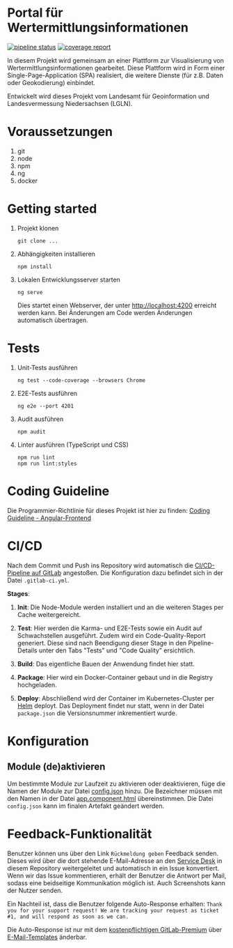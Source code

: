 # Portal für Wertermittlungsinformationen

[![pipeline status](https://gitlab.com/lgln/power.ni/power-frontend/badges/dev/pipeline.svg)](https://gitlab.com/lgln/power.ni/power-frontend/-/commits/dev)
[![coverage report](https://gitlab.com/lgln/power.ni/power-frontend/badges/dev/coverage.svg)](https://gitlab.com/lgln/power.ni/power-frontend/-/commits/dev)

In diesem Projekt wird gemeinsam an einer Plattform zur Visualisierung von Wertermittlungsinformationen gearbeitet.
Diese Plattform wird in Form einer Single-Page-Application (SPA) realisiert, die weitere Dienste (für z.B. Daten oder 
Geokodierung) einbindet. 

Entwickelt wird dieses Projekt vom Landesamt für Geoinformation und Landesvermessung Niedersachsen (LGLN).

# Voraussetzungen

1. git
2. node
3. npm
4. ng
5. docker

# Getting started

1. Projekt klonen  
    ```
   git clone ... 
   ```
2. Abhängigkeiten installieren  
    ```
    npm install
   ```
    
3. Lokalen Entwicklungsserver starten  
    ```
    ng serve
   ```  
    Dies startet einen Webserver, der unter [http://localhost:4200](http://localhost:4200) erreicht werden kann.
    Bei Änderungen am Code werden Änderungen automatisch übertragen. 
 
# Tests

1. Unit-Tests ausführen
   ```
   ng test --code-coverage --browsers Chrome
   ```

2. E2E-Tests ausführen
   ```
   ng e2e --port 4201
   ```
 
3. Audit ausführen
   ```
   npm audit
   ```

4. Linter ausführen (TypeScript und CSS)
   ```
   npm run lint
   npm run lint:styles
   ```

# Coding Guideline
Die Programmier-Richtlinie für dieses Projekt ist hier zu finden:
[Coding Guideline - Angular-Frontend](https://gitlab.com/lgln/power.ni/coding-guidelines/frontend)

# CI/CD
Nach dem Commit und Push ins Repository wird automatisch die [CI/CD-Pipeline auf GitLab](https://gitlab.com/lgln/power.ni/power-frontend/pipelines) angestoßen.
Die Konfiguration dazu befindet sich in der Datei `.gitlab-ci.yml`.

**Stages**:
1. **Init**:
Die Node-Module werden installiert und an die weiteren Stages per Cache weitergereicht.

2. **Test**:
Hier werden die Karma- und E2E-Tests sowie ein Audit auf Schwachstellen ausgeführt.
Zudem wird ein Code-Quality-Report generiert.
Diese sind nach Beendigung dieser Stage in den Pipeline-Details unter den Tabs "Tests" und "Code Quality" ersichtlich.

3. **Build**:
Das eigentliche Bauen der Anwendung findet hier statt.

4. **Package**:
Hier wird ein Docker-Container gebaut und in die Registry hochgeladen.

5. **Deploy**:
Abschließend wird der Container im Kubernetes-Cluster per [Helm](https://helm.sh/) deployt.
Das Deployment findet nur statt, wenn in der Datei `package.json` die Versionsnummer inkrementiert wurde.

# Konfiguration

## Module (de)aktivieren
Um bestimmte Module zur Laufzeit zu aktivieren oder deaktivieren, füge die Namen der Module zur Datei [config.json](src/assets/config/config.json) hinzu.
Die Bezeichner müssen mit den Namen in der Datei [app.component.html](src/app/app.component.html) übereinstimmen.
Die Datei `config.json` kann im finalen Artefakt geändert werden.

# Feedback-Funktionalität
Benutzer können uns über den Link `Rückmeldung geben` Feedback senden.
Dieses wird über die dort stehende E-Mail-Adresse an den [Service Desk](https://gitlab.com/lgln/power.ni/power-frontend/-/issues/service_desk) in diesem Repository weitergeleitet und automatisch in ein Issue konvertiert.
Wenn wir das Issue kommentieren, erhält der Benutzer die Antwort per Mail, sodass eine beidseitige Kommunikation möglich ist.
Auch Screenshots kann der Nutzer senden.

Ein Nachteil ist, dass die Benutzer folgende Auto-Response erhalten: `Thank you for your support request! We are tracking your request as ticket #1, and will respond as soon as we can.`

Die Auto-Response ist nur mit dem [kostenpflichtigen GitLab-Premium](https://about.gitlab.com/pricing/) über [E-Mail-Templates](https://gitlab.com/help/user/project/service_desk#using-customized-email-templates) änderbar.
